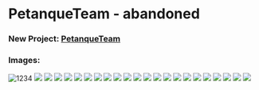 # PetanqueTeam - abandoned

### New Project: [PetanqueTeam](https://github.com/Cezary-Androsiuk/petanque-team)

### Images:
![1234](https://github.com/Cezary-Androsiuk/petanque-team-abandoned/blob/master/images/0010.png "987")
![](https://github.com/Cezary-Androsiuk/petanque-team-abandoned/blob/master/images/0020.png "")
![](https://github.com/Cezary-Androsiuk/petanque-team-abandoned/blob/master/images/0030.png "")
![](https://github.com/Cezary-Androsiuk/petanque-team-abandoned/blob/master/images/0040.png "")
![](https://github.com/Cezary-Androsiuk/petanque-team-abandoned/blob/master/images/0050.png "")
![](https://github.com/Cezary-Androsiuk/petanque-team-abandoned/blob/master/images/0060.png "")
![](https://github.com/Cezary-Androsiuk/petanque-team-abandoned/blob/master/images/0070.png "")
![](https://github.com/Cezary-Androsiuk/petanque-team-abandoned/blob/master/images/0080.png "")
![](https://github.com/Cezary-Androsiuk/petanque-team-abandoned/blob/master/images/0090.png "")
![](https://github.com/Cezary-Androsiuk/petanque-team-abandoned/blob/master/images/0100.png "")
![](https://github.com/Cezary-Androsiuk/petanque-team-abandoned/blob/master/images/0110.png "")
![](https://github.com/Cezary-Androsiuk/petanque-team-abandoned/blob/master/images/0120.png "")
![](https://github.com/Cezary-Androsiuk/petanque-team-abandoned/blob/master/images/0130.png "")
![](https://github.com/Cezary-Androsiuk/petanque-team-abandoned/blob/master/images/0140.png "")
![](https://github.com/Cezary-Androsiuk/petanque-team-abandoned/blob/master/images/0150.png "")
![](https://github.com/Cezary-Androsiuk/petanque-team-abandoned/blob/master/images/0160.png "")
![](https://github.com/Cezary-Androsiuk/petanque-team-abandoned/blob/master/images/0170.png "")
![](https://github.com/Cezary-Androsiuk/petanque-team-abandoned/blob/master/images/0180.png "")
![](https://github.com/Cezary-Androsiuk/petanque-team-abandoned/blob/master/images/0190.png "")
![](https://github.com/Cezary-Androsiuk/petanque-team-abandoned/blob/master/images/0200.png "")
![](https://github.com/Cezary-Androsiuk/petanque-team-abandoned/blob/master/images/0210.png "")
![](https://github.com/Cezary-Androsiuk/petanque-team-abandoned/blob/master/images/0220.png "")
![](https://github.com/Cezary-Androsiuk/petanque-team-abandoned/blob/master/images/0230.png "")